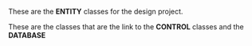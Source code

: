 These are the **ENTITY** classes for the design project.

These are the classes that are the link to the **CONTROL** classes and the **DATABASE**